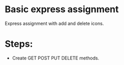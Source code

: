 # Basic express assignment

  Express assignment with add and delete icons.

# Steps:
- Create GET POST PUT DELETE methods.
